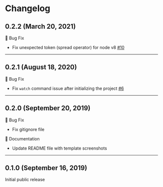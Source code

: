 # Changelog

## 0.2.2 (March 20, 2021)

🐛 Bug Fix
- Fix unexpected token (spread operator) for node v8 [#10](https://github.com/dutiyesh/chrome-extension-cli/pull/10)

---

## 0.2.1 (August 18, 2020)

🐛 Bug Fix
- Fix `watch` command issue after initializing the project [#6](https://github.com/dutiyesh/chrome-extension-cli/pull/6)

---

## 0.2.0 (September 20, 2019)

🐛 Bug Fix
- Fix gitignore file

📝 Documentation
- Update README file with template screenshots

---

## 0.1.0 (September 16, 2019)

Initial public release
